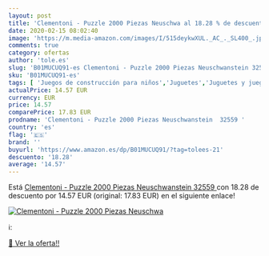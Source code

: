 ```yaml
---
layout: post
title: 'Clementoni - Puzzle 2000 Piezas Neuschwa al 18.28 % de descuento'
date: 2020-02-15 08:02:40
image: 'https://m.media-amazon.com/images/I/515deykwXUL._AC_._SL400_.jpg'
comments: true
category: ofertas
author: 'tole.es'
slug: 'B01MUCUQ91-es Clementoni - Puzzle 2000 Piezas Neuschwanstein 32559'
sku: 'B01MUCUQ91-es'
tags: [ 'Juegos de construcción para niños','Juguetes','Juguetes y juegos','clementoni','puzzle', ]
actualPrice: 14.57 EUR
currency: EUR
price: 14.57
comparePrice: 17.83 EUR
prodname: 'Clementoni - Puzzle 2000 Piezas Neuschwanstein  32559 '
country: 'es'
flag: '🇪🇸'
brand: ''
buyurl: 'https://www.amazon.es/dp/B01MUCUQ91/?tag=tolees-21'
descuento: '18.28'
average: '14.57'
---
```


Está [Clementoni - Puzzle 2000 Piezas Neuschwanstein  32559 ](https://www.amazon.es/dp/B01MUCUQ91/?tag=tolees-21) con 18.28 de descuento por 14.57 EUR (original: 17.83 EUR) en el siguiente enlace!

[![Clementoni - Puzzle 2000 Piezas Neuschwa](https://m.media-amazon.com/images/I/515deykwXUL._AC_._SL400_.jpg)](https://www.amazon.es/dp/B01MUCUQ91/?tag=tolees-21)

ℹ️:


[🛒 Ver la oferta!!](https://www.amazon.es/dp/B01MUCUQ91/?tag=tolees-21)
